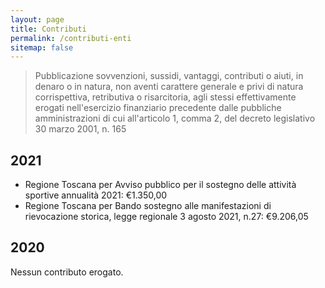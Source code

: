 ```yaml
---
layout: page
title: Contributi
permalink: /contributi-enti
sitemap: false
---
```


> Pubblicazione sovvenzioni, sussidi, vantaggi, contributi o aiuti, in denaro o
> in natura, non aventi carattere generale e privi di natura corrispettiva,
> retributiva o risarcitoria, agli stessi effettivamente erogati nell'esercizio
> finanziario precedente dalle pubbliche amministrazioni di cui all'articolo 1,
> comma 2, del decreto legislativo 30 marzo 2001, n. 165

## 2021

* Regione Toscana per Avviso pubblico per il sostegno delle attività sportive
  annualità 2021: €1.350,00
* Regione Toscana per Bando sostegno alle manifestazioni di rievocazione
  storica, legge regionale 3 agosto 2021, n.27: €9.206,05

## 2020

Nessun contributo erogato.
